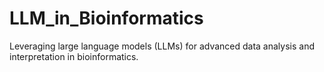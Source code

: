 # LLM_in_Bioinformatics
Leveraging large language models (LLMs) for advanced data analysis and interpretation in bioinformatics.

